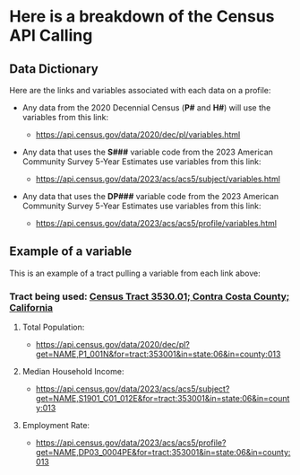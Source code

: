 # Here is a breakdown of the Census API Calling

## Data Dictionary

Here are the links and variables associated with each data on a profile:

- Any data from the 2020 Decennial Census (**P#** and **H#**) will use the variables from this link:

  - https://api.census.gov/data/2020/dec/pl/variables.html

- Any data that uses the **S###** variable code from the 2023 American Community Survey 5-Year Estimates use variables from this link:

  - https://api.census.gov/data/2023/acs/acs5/subject/variables.html

- Any data that uses the **DP###** variable code from the 2023 American Community Survey 5-Year Estimates use variables from this link:
  - https://api.census.gov/data/2023/acs/acs5/profile/variables.html

## Example of a variable

This is an example of a tract pulling a variable from each link above:

### Tract being used: [Census Tract 3530.01; Contra Costa County; California](https://data.census.gov/profile/Census_Tract_3530.01;_Contra_Costa_County;_California?g=1400000US06013353001, "Contra Costa Tract")

1. Total Population:

   - https://api.census.gov/data/2020/dec/pl?get=NAME,P1_001N&for=tract:353001&in=state:06&in=county:013

2. Median Household Income:

   - https://api.census.gov/data/2023/acs/acs5/subject?get=NAME,S1901_C01_012E&for=tract:353001&in=state:06&in=county:013

3. Employment Rate:
   - https://api.census.gov/data/2023/acs/acs5/profile?get=NAME,DP03_0004PE&for=tract:353001&in=state:06&in=county:013
